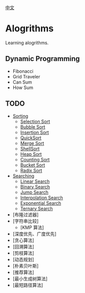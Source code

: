 [中文](/README-zh.md)
# Alogrithms
Learning alogrithms.

## Dynamic Programming
  - Fibonacci
  - Grid Traveler
  - Can Sum
  - How Sum

## TODO
* [Sorting](#)
  * [Selection Sort](https://www.geeksforgeeks.org/selection-sort/)
  * [Bubble Sort](http://geeksquiz.com/bubble-sort/)
  * [Insertion Sort](http://geeksquiz.com/insertion-sort/)
  * [QuickSort](http://geeksquiz.com/quick-sort/)
  * [Merge Sort](http://geeksquiz.com/merge-sort/)
  * [ShellSort](https://www.geeksforgeeks.org/shellsort/)
  * [Heap Sort](http://geeksquiz.com/heap-sort/)
  * [Counting Sort](https://www.geeksforgeeks.org/counting-sort/)
  * [Bucket Sort](https://www.geeksforgeeks.org/bucket-sort-2/)
  * [Radix Sort](https://www.geeksforgeeks.org/radix-sort/)
* [Searching](#)
  * [Linear Search](https://www.geeksforgeeks.org/linear-search/)
  * [Binary Search](http://geeksquiz.com/binary-search/)
  * [Jump Search](https://www.geeksforgeeks.org/jump-search/)
  * [Interpolation Search](https://www.geeksforgeeks.org/interpolation-search/)
  * [Exponential Search](https://www.geeksforgeeks.org/exponential-search/)
  * [Ternary Search](https://www.geeksforgeeks.org/binary-search-preferred-ternary-search/)
* [布隆过滤器]
* [字符串比较]
  * [KMP 算法]
* [深度优先、广度优先]
* [贪心算法]
* [回溯算法]
* [剪枝算法]
* [动态规划]
* [朴素贝叶斯]
* [推荐算法]
* [最小生成树算法]
* [最短路径算法]